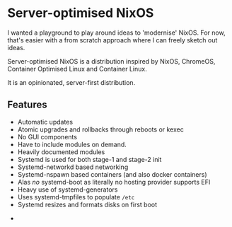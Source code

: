 # Server-optimised NixOS

I wanted a playground to play around ideas to 'modernise' NixOS.
For now, that's easier with a from scratch approach where I can
freely sketch out ideas.

Server-optimised NixOS is a distribution inspired
by  NixOS, ChromeOS, Container Optimised Linux and  Container Linux.

It is an opinionated, server-first distribution.

## Features
* Automatic updates
* Atomic upgrades and rollbacks through reboots or kexec
* No GUI components
* Have to include modules on demand.
* Heavily documented modules
* Systemd is used for both stage-1 and stage-2 init
* Systemd-networkd based networking
* Systemd-nspawn based containers (and also docker containers)
* Alas _no_ systemd-boot as literally no hosting provider supports EFI
* Heavy use of systemd-generators
* Uses systemd-tmpfiles to populate `/etc`
* Systemd resizes and formats disks on first boot
- 
